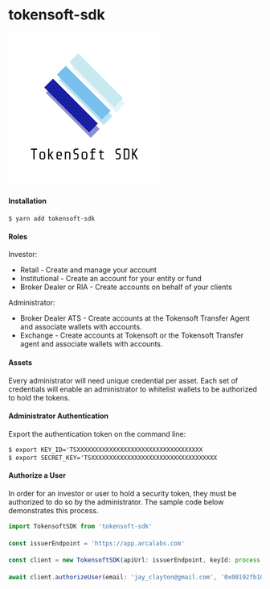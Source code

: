 # tokensoft-sdk

![Logo](./docs/img/logo.png)

#### Installation

```
$ yarn add tokensoft-sdk
```
#### Roles

Investor:
 - Retail - Create and manage your account
 - Institutional - Create an account for your entity or fund
 - Broker Dealer or RIA - Create accounts on behalf of your clients

Administrator:
 - Broker Dealer ATS - Create accounts at the Tokensoft Transfer Agent and associate wallets with accounts.
 - Exchange - Create accounts at Tokensoft or the Tokensoft Transfer agent and associate wallets with accounts.


#### Assets

Every administrator will need unique credential per asset. Each set of credentials will enable an administrator to whitelist wallets to be authorized to hold the tokens.


#### Administrator Authentication

Export the authentication token on the command line:

```
$ export KEY_ID='TSXXXXXXXXXXXXXXXXXXXXXXXXXXXXXXXXXXX
$ export SECRET_KEY='TSXXXXXXXXXXXXXXXXXXXXXXXXXXXXXXXXXXX
```

#### Authorize a User

In order for an investor or user to hold a security token, they must be authorized to do so by the administrator. The sample code below demonstrates this process.

```typescript
import TokensoftSDK from 'tokensoft-sdk'

const issuerEndpoint = 'https://app.arcalabs.com'

const client = new TokensoftSDK(apiUrl: issuerEndpoint, keyId: process.env.KEY_ID, secreyKey: process.env.SECRET_KEY)

await client.authorizeUser(email: 'jay_clayton@gmail.com', '0x00192fb10df ... 3cd1bf599e8')

```



